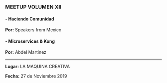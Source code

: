 ### MEETUP VOLUMEN XII
#### - Haciendo Comunidad
__Por:__ Speakers from Mexico

#### - Microservices & Kong
__Por:__  Abdel Martinez

---------------------------------
__Lugar:__  LA MAQUINA CREATIVA

__Fecha:__  27 de Noviembre 2019
